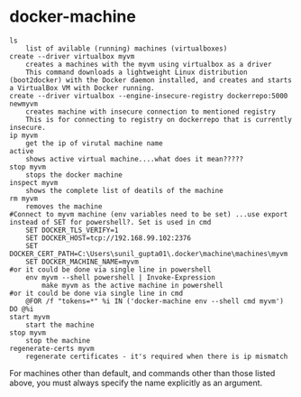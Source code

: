 # docker-machine
	ls
		list of avilable (running) machines (virtualboxes)
	create --driver virtualbox myvm
		creates a machines with the myvm using virtualbox as a driver
		This command downloads a lightweight Linux distribution (boot2docker) with the Docker daemon installed, and creates and starts a VirtualBox VM with Docker running.
	create --driver virtualbox --engine-insecure-registry dockerrepo:5000 newmyvm
		creates machine with insecure connection to mentioned registry
		This is for connecting to registry on dockerrepo that is currently insecure.
	ip myvm
		get the ip of virutal machine name
	active
		shows active virtual machine....what does it mean?????
	stop myvm
		stops the docker machine
	inspect myvm
		shows the complete list of deatils of the machine
	rm myvm
		removes the machine
	#Connect to myvm machine (env variables need to be set) ...use export instead of SET for powershell?. Set is used in cmd
		SET DOCKER_TLS_VERIFY=1
		SET DOCKER_HOST=tcp://192.168.99.102:2376
		SET DOCKER_CERT_PATH=C:\Users\sunil_gupta01\.docker\machine\machines\myvm
		SET DOCKER_MACHINE_NAME=myvm
	#or it could be done via single line in powershell 
		env myvm --shell powershell | Invoke-Expression	
			make myvm as the active machine in powershell
	#or it could be done via single line in cmd
		@FOR /f "tokens=*" %i IN ('docker-machine env --shell cmd myvm') DO @%i
	start myvm
		start the machine
	stop myvm
		stop the machine
	regenerate-certs myvm
		regenerate certificates - it's required when there is ip mismatch
		
For machines other than default, and commands other than those listed above, you must always specify the name explicitly as an argument.
